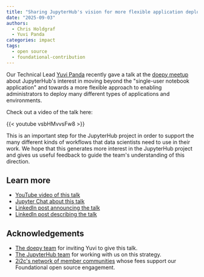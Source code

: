 ```yaml
---
title: "Sharing JupyterHub's vision for more flexible application deployment at the doepy talk series."
date: "2025-09-03"
authors:
  - Chris Holdgraf
  - Yuvi Panda
categories: impact
tags:
  - open source
  - foundational-contribution
---
```


Our Technical Lead [Yuvi Panda](../../authors/yuvi-panda/_index.md) recently gave a talk at the [doepy meetup](https://meetup.doepy.org/) about JupyterHub's interest in moving beyond the "single-user notebook application" and towards a more flexible approach to enabling administrators to deploy many different types of applications and environments.

Check out a video of the talk here:

{{< youtube vsbHMvvsFw8 >}}

This is an important step for the JupyterHub project in order to support the many different kinds of workflows that data scientists need to use in their work. We hope that this generates more interest in the JupyterHub project and gives us useful feedback to guide the team's understanding of this direction.

## Learn more

- [YouTube video of this talk](https://www.youtube.com/watch?v=vsbHMvvsFw8)
- [Jupyter Chat about this talk](https://jupyter.zulipchat.com/#narrow/channel/469744-jupyterhub/topic/JupyterHub.20in.202025.3A.20Not.20just.20for.20Jupyter.20Notebooks/near/537708184)
- [LinkedIn post announcing the talk](https://www.linkedin.com/feed/update/urn:li:activity:7364763956525092868)
- [LinkedIn post describing the talk](https://www.linkedin.com/posts/cameron-riddell_we-dont-use-this-code-loved-having-yuvi-activity-7369421556516601859-qOxw?utm_medium=ios_app&rcm=ACoAADSgbM8BXeDyQi3bGVtD7qmmJg9b20KhG6A&utm_source=social_share_send&utm_campaign=copy_link)

## Acknowledgements

- [The doepy team](https://meetup.doepy.org/) for inviting Yuvi to give this talk.
- [The JupyterHub team](../../../collaborators/jupyterhub/) for working with us on this strategy.
- [2i2c's network of member communities](../../../members) whose fees support our Foundational open source engagement.